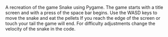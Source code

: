 A recreation of the game Snake using Pygame.
The game starts with a title screen and with a press of the space bar begins.
Use the WASD keys to move the snake and eat the pellets
If you reach the edge of the screen or touch your tail the game will end. 
For difficulty adjustments change the velocity of the snake in the code. 
